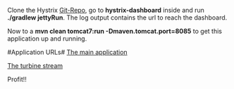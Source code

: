 Clone the Hystrix [Git-Repo](https://github.com/Netflix/Hystrix), go to __hystrix-dashboard__ inside and run 
__./gradlew jettyRun__. The log output contains the url to reach the dashboard.
  
Now to a __mvn clean tomcat7:run -Dmaven.tomcat.port=8085__ to get this application up and running. 

#Application URLs#
[The main application](http://127.0.0.1:8085/hystrix-springmvc/spring/)

[The turbine stream](http://127.0.0.1:8085/hystrix-springmvc/turbine.stream?cluster=default)

Profit!!